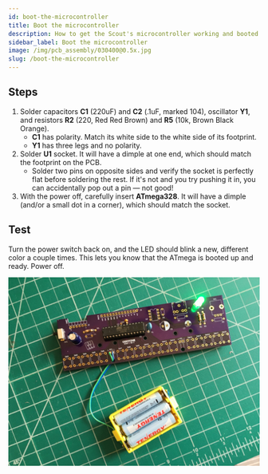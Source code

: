 ```yaml
---
id: boot-the-microcontroller
title: Boot the microcontroller
description: How to get the Scout's microcontroller working and booted up.
sidebar_label: Boot the microcontroller
image: /img/pcb_assembly/030400@0.5x.jpg
slug: /boot-the-microcontroller
---
```


## Steps

1. Solder capacitors **C1** (220uF) and **C2** (.1uF, marked 104), oscillator **Y1**, and resistors **R2** (220, Red Red Brown) and **R5** (10k, Brown Black Orange).
   - **C1** has polarity. Match its white side to the white side of its footprint.
   - **Y1** has three legs and no polarity.
2. Solder **U1** socket. It will have a dimple at one end, which should match the footprint on the PCB.
   - Solder two pins on opposite sides and verify the socket is perfectly flat before soldering the rest. If it's not and you try pushing it in, you can accidentally pop out a pin &mdash; not good!
3. With the power off, carefully insert **ATmega328**. It will have a dimple (and/or a small dot in a corner), which should match the socket.

## Test

Turn the power switch back on, and the LED should blink a new, different color a couple times. This lets you know that the ATmega is booted up and ready. Power off.

![030400@0.5x.jpg](/img/pcb_assembly/030400@0.5x.jpg)

